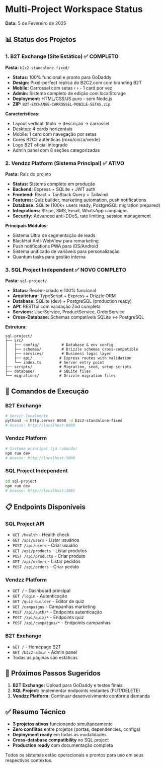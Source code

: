 # Multi-Project Workspace Status

**Data:** 5 de Fevereiro de 2025

## 📊 Status dos Projetos

### 1. B2T Exchange (Site Estático) ✅ COMPLETO
**Pasta:** `b2c2-standalone-fixed/`

- **Status:** 100% funcional e pronto para GoDaddy
- **Design:** Pixel-perfect replica do B2C2.com com branding B2T
- **Mobile:** Carrossel com setas ‹ › - 1 card por vez
- **Admin:** Sistema completo de edição com localStorage
- **Deployment:** HTML/CSS/JS puro - sem Node.js
- **ZIP:** `B2T-EXCHANGE-CARROSSEL-MOBILE-SETAS.zip`

**Características:**
- Layout vertical: título → descrição → carrossel 
- Desktop: 4 cards horizontais
- Mobile: 1 card com navegação por setas
- Cores B2C2 autênticas (roxo/cinza/verde)
- Logo B2T oficial integrado
- Admin panel com 8 seções categorizadas

### 2. Vendzz Platform (Sistema Principal) ✅ ATIVO
**Pasta:** Raiz do projeto

- **Status:** Sistema completo em produção
- **Backend:** Express + SQLite + JWT auth
- **Frontend:** React + TanStack Query + Tailwind
- **Features:** Quiz builder, marketing automation, push notifications
- **Database:** SQLite (100k+ users ready, PostgreSQL migration prepared)
- **Integrations:** Stripe, SMS, Email, WhatsApp campaigns
- **Security:** Advanced anti-DDoS, rate limiting, session management

**Principais Módulos:**
- Sistema Ultra de segmentação de leads
- BlackHat Anti-WebView para remarketing
- Push notifications PWA para iOS/Android
- Sistema unificado de variáveis para personalização
- Quantum tasks para gestão interna

### 3. SQL Project Independent ✅ NOVO COMPLETO
**Pasta:** `sql-project/`

- **Status:** Recém-criado e 100% funcional
- **Arquitetura:** TypeScript + Express + Drizzle ORM
- **Database:** SQLite (dev) + PostgreSQL (production ready)
- **API:** RESTful com validação Zod completa
- **Services:** UserService, ProductService, OrderService
- **Cross-Database:** Schemas compatíveis SQLite ↔ PostgreSQL

**Estrutura:**
```
sql-project/
├── src/
│   ├── config/          # Database & env config
│   ├── schemas/         # Drizzle schemas cross-compatible
│   ├── services/        # Business logic layer
│   ├── api/            # Express routes with validation
│   └── index.ts        # Server entry point
├── scripts/            # Migration, seed, setup scripts
├── database/           # SQLite files
└── migrations/         # Drizzle migration files
```

## 🔄 Comandos de Execução

### B2T Exchange
```bash
# Servir localmente
python3 -m http.server 8000 -d b2c2-standalone-fixed
# Acesso: http://localhost:8000
```

### Vendzz Platform  
```bash
# Sistema principal (já rodando)
npm run dev
# Acesso: http://localhost:5000
```

### SQL Project Independent
```bash
cd sql-project
npm run dev
# Acesso: http://localhost:3001
```

## 📋 Endpoints Disponíveis

### SQL Project API
- `GET /health` - Health check
- `GET /api/users` - Listar usuários
- `POST /api/users` - Criar usuário
- `GET /api/products` - Listar produtos
- `POST /api/products` - Criar produto  
- `GET /api/orders` - Listar pedidos
- `POST /api/orders` - Criar pedido

### Vendzz Platform
- `GET /` - Dashboard principal
- `GET /login` - Autenticação
- `GET /quiz-builder` - Editor de quiz
- `GET /campaigns` - Campanhas marketing
- `POST /api/auth/*` - Endpoints autenticação
- `POST /api/quiz/*` - Endpoints quiz
- `POST /api/campaigns/*` - Endpoints campanhas

### B2T Exchange
- `GET /` - Homepage B2T
- `GET /b2c2-admin` - Admin panel
- Todas as páginas são estáticas

## 🎯 Próximos Passos Sugeridos

1. **B2T Exchange:** Upload para GoDaddy e testes finais
2. **SQL Project:** Implementar endpoints restantes (PUT/DELETE)
3. **Vendzz Platform:** Continuar desenvolvimento conforme demanda

## ✅ Resumo Técnico

- **3 projetos ativos** funcionando simultaneamente
- **Zero conflitos** entre projetos (portas, dependencies, configs)
- **Deployment ready** em todas as modalidades
- **Cross-database compatibility** no SQL project
- **Production ready** com documentação completa

Todos os sistemas estão operacionais e prontos para uso em seus respectivos contextos.
